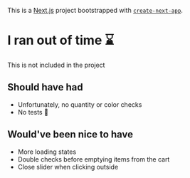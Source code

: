 This is a [Next.js](https://nextjs.org) project bootstrapped with [`create-next-app`](https://nextjs.org/docs/app/api-reference/cli/create-next-app).

# I ran out of time ⌛️
This is not included in the project

## Should have had
- Unfortunately, no quantity or color checks
- No tests 😬

## Would've been nice to have
- More loading states
- Double checks before emptying items from the cart
- Close slider when clicking outside

